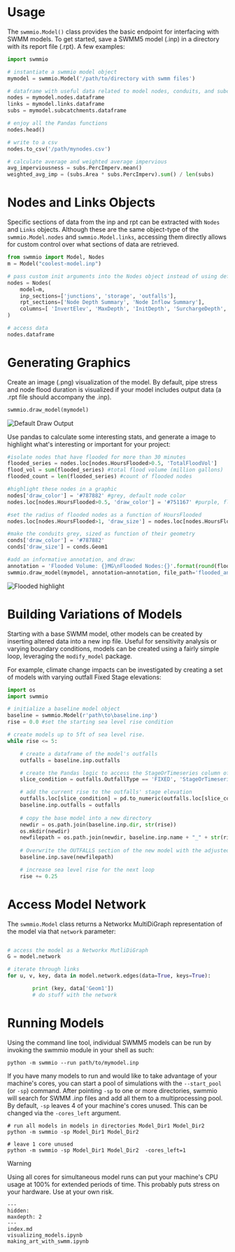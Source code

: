 # Usage
The `swmmio.Model()` class provides the basic endpoint for interfacing with SWMM models. To get started, save a SWMM5 
model (.inp) in a directory with its report file (.rpt). A few examples:   

```python
import swmmio

# instantiate a swmmio model object
mymodel = swmmio.Model('/path/to/directory with swmm files')

# dataframe with useful data related to model nodes, conduits, and subcatchments
nodes = mymodel.nodes.dataframe
links = mymodel.links.dataframe
subs = mymodel.subcatchments.dataframe

# enjoy all the Pandas functions
nodes.head()

# write to a csv
nodes.to_csv('/path/mynodes.csv')

# calculate average and weighted average impervious
avg_imperviousness = subs.PercImperv.mean()
weighted_avg_imp = (subs.Area * subs.PercImperv).sum() / len(subs)
```

# Nodes and Links Objects 
Specific sections of data from the inp and rpt can be extracted with `Nodes` and `Links` objects. 
Although these are the same object-type of the `swmmio.Model.nodes` and `swmmio.Model.links`, 
accessing them directly allows for custom control over what sections of data are retrieved. 

```python
from swmmio import Model, Nodes
m = Model("coolest-model.inp")

# pass custom init arguments into the Nodes object instead of using default settings referenced by m.nodes() 
nodes = Nodes(
    model=m, 
    inp_sections=['junctions', 'storage', 'outfalls'],
    rpt_sections=['Node Depth Summary', 'Node Inflow Summary'],
    columns=[ 'InvertElev', 'MaxDepth', 'InitDepth', 'SurchargeDepth', 'MaxTotalInflow', 'coords']
)

# access data 
nodes.dataframe 
```

# Generating Graphics
Create an image (.png) visualization of the model. By default, pipe stress and node flood duration is 
visualized if your model includes output data (a .rpt file should accompany the .inp).

```python
swmmio.draw_model(mymodel)
```

![Default Draw Output](_static/img/default_draw.png "Sewer Stress, Node Flooding")

Use pandas to calculate some interesting stats, and generate a image to highlight
what's interesting or important for your project:

```python
#isolate nodes that have flooded for more than 30 minutes
flooded_series = nodes.loc[nodes.HoursFlooded>0.5, 'TotalFloodVol']
flood_vol = sum(flooded_series) #total flood volume (million gallons)
flooded_count = len(flooded_series) #count of flooded nodes

#highlight these nodes in a graphic
nodes['draw_color'] = '#787882' #grey, default node color
nodes.loc[nodes.HoursFlooded>0.5, 'draw_color'] = '#751167' #purple, flooded nodes

#set the radius of flooded nodes as a function of HoursFlooded
nodes.loc[nodes.HoursFlooded>1, 'draw_size'] = nodes.loc[nodes.HoursFlooded>1, 'HoursFlooded'] * 12

#make the conduits grey, sized as function of their geometry
conds['draw_color'] = '#787882'
conds['draw_size'] = conds.Geom1

#add an informative annotation, and draw:
annotation = 'Flooded Volume: {}MG\nFlooded Nodes:{}'.format(round(flood_vol), flooded_count)
swmmio.draw_model(mymodel, annotation=annotation, file_path='flooded_anno_example.png')
```
![Flooded highlight](_static/img/flooded_anno_example.png "Node Flooding with annotation")

# Building Variations of Models
Starting with a base SWMM model, other models can be created by inserting altered data into a new inp file. Useful for sensitivity analysis or varying boundary conditions, models can be created using a fairly simple loop, leveraging the `modify_model` package.

For example, climate change impacts can be investigated by creating a set of models with varying outfall Fixed Stage elevations:

```python
import os
import swmmio

# initialize a baseline model object
baseline = swmmio.Model(r'path\to\baseline.inp')
rise = 0.0 #set the starting sea level rise condition

# create models up to 5ft of sea level rise.
while rise <= 5:

    # create a dataframe of the model's outfalls
    outfalls = baseline.inp.outfalls

    # create the Pandas logic to access the StageOrTimeseries column of  FIXED outfalls
    slice_condition = outfalls.OutfallType == 'FIXED', 'StageOrTimeseries'

    # add the current rise to the outfalls' stage elevation
    outfalls.loc[slice_condition] = pd.to_numeric(outfalls.loc[slice_condition]) + rise
    baseline.inp.outfalls = outfalls
    
    # copy the base model into a new directory    
    newdir = os.path.join(baseline.inp.dir, str(rise))
    os.mkdir(newdir)
    newfilepath = os.path.join(newdir, baseline.inp.name + "_" + str(rise) + '_SLR.inp')
    
    # Overwrite the OUTFALLS section of the new model with the adjusted data
    baseline.inp.save(newfilepath)

    # increase sea level rise for the next loop
    rise += 0.25

```

# Access Model Network
The `swmmio.Model` class returns a Networkx MultiDiGraph representation of the model via that `network` parameter:
```python

# access the model as a Networkx MutliDiGraph
G = model.network

# iterate through links
for u, v, key, data in model.network.edges(data=True, keys=True):

        print (key, data['Geom1'])
        # do stuff with the network
```  

# Running Models
Using the command line tool, individual SWMM5 models can be run by invoking the swmmio module in your shell as such:
```shell
python -m swmmio --run path/to/mymodel.inp
```
If you have many models to run and would like to take advantage of your machine's cores, you can start a pool of simulations with the `--start_pool` (or `-sp`) command. After pointing `-sp` to one or more directories, swmmio will search for SWMM .inp files and add all them to a multiprocessing pool. By default, `-sp` leaves 4 of your machine's cores unused. This can be changed via the `-cores_left` argument.
```shell
# run all models in models in directories Model_Dir1 Model_Dir2
python -m swmmio -sp Model_Dir1 Model_Dir2  

# leave 1 core unused
python -m swmmio -sp Model_Dir1 Model_Dir2  -cores_left=1
```
<div class="warning">
    <p class="first admonition-title">Warning</p>
    <p class="last">Using all cores for simultaneous model runs can put your machine's CPU usage at 100% for extended periods of time. This probably puts stress on your hardware. Use at your own risk.</p>
</div>

```{toctree}
---
hidden:
maxdepth: 2
---
index.md
visualizing_models.ipynb
making_art_with_swmm.ipynb
```